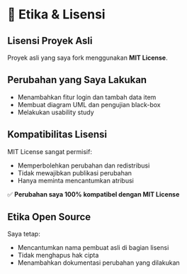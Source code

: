 # 🔏 Etika & Lisensi

## Lisensi Proyek Asli
Proyek asli yang saya fork menggunakan **MIT License**.

## Perubahan yang Saya Lakukan
- Menambahkan fitur login dan tambah data item
- Membuat diagram UML dan pengujian black-box
- Melakukan usability study

## Kompatibilitas Lisensi
MIT License sangat permisif:
- Memperbolehkan perubahan dan redistribusi
- Tidak mewajibkan publikasi perubahan
- Hanya meminta mencantumkan atribusi

✅ **Perubahan saya 100% kompatibel dengan MIT License**

## Etika Open Source
Saya tetap:
- Mencantumkan nama pembuat asli di bagian lisensi
- Tidak menghapus hak cipta
- Menambahkan dokumentasi perubahan yang dilakukan
